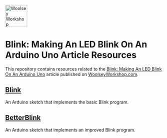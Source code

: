 <a href="https://www.woolseyworkshop.com"><img src="https://www.woolseyworkshop.com/wp-content/uploads/WWSLogoTitleLines.png" alt="Woolsey Workshop" height="70"></a>

# Blink: Making An LED Blink On An Arduino Uno Article Resources
This repository contains resources related to the [Blink: Making An LED Blink On An Arduino Uno](https://www.woolseyworkshop.com/2018/05/24/blink-making-an-led-blink-on-an-arduino-uno) article published on [WoolseyWorkshop.com](https://www.woolseyworkshop.com).

## [Blink](Blink)
An Arduino sketch that implements the basic Blink program.

## [BetterBlink](BetterBlink)
An Arduino sketch that implements an improved Blink program.
